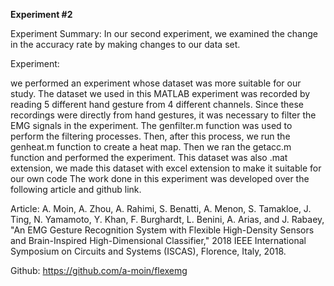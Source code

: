 **Experiment #2**

Experiment Summary:
In our second experiment, we examined the change in the accuracy rate by making changes to our data set.

Experiment:

we performed an experiment whose dataset was more suitable for our study. 
The dataset we used in this MATLAB experiment was recorded by reading 5 different hand gesture from 4 different channels.
Since these recordings were directly from hand gestures, it was necessary to filter the EMG signals in the experiment.
The genfilter.m function was used to perform the filtering processes. Then, after this process, we run the genheat.m 
function to create a heat map. Then we ran the getacc.m function and performed the experiment. 
This dataset was also .mat extension, we made this dataset with excel extension to make it suitable for our own code
The work done in this experiment was developed over the following article and github link.

Article: A. Moin, A. Zhou, A. Rahimi, S. Benatti, A. Menon, S. Tamakloe, J. Ting, N. Yamamoto, Y. Khan, F. Burghardt, 
L. Benini, A. Arias, and J. Rabaey, "An EMG Gesture Recognition System with Flexible High-Density Sensors and 
Brain-Inspired High-Dimensional Classifier," 2018 IEEE International Symposium on Circuits and Systems (ISCAS), Florence, Italy, 2018.

Github: https://github.com/a-moin/flexemg
